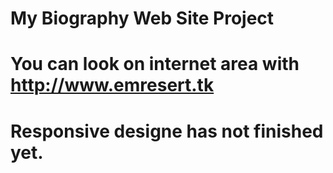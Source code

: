 # My Biography Web Site Project
# You can look on internet area with http://www.emresert.tk 
# Responsive designe has not finished yet.
